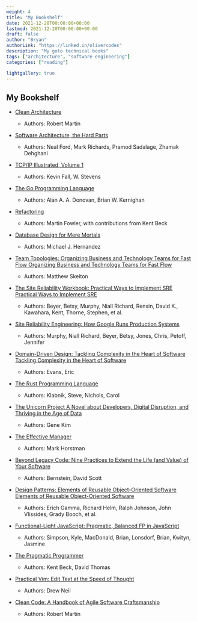 ```yaml
---
weight: 4
title: "My Bookshelf"
date: 2021-12-20T00:00:00+00:00
lastmod: 2021-12-20T00:00:00+00:00
draft: false
author: "Bryan"
authorLink: "https://linked.in/olivercodes"
description: "My goto technical books"
tags: ["architecture", "software engineering"]
categories: ["reading"]

lightgallery: true
---
```


##  My Bookshelf 
- [Clean Architecture](https://www.amazon.com/Clean-Architecture-Craftsmans-Software-Structure/dp/0134494164)
  - Authors: Robert Martin

- [Software Architecture, the Hard Parts](https://www.amazon.com/Software-Architecture-Trade-Off-Distributed-Architectures/dp/1492086894/ref=sr_1_1?keywords=software+architecture+the+hard+parts&qid=1641415956&s=books&sprefix=software+archite%2Cstripbooks%2C206&sr=1-1)
  - Authors: Neal Ford, Mark Richards, Pramod Sadalage, Zhamak Dehghani

- [TCP/IP Illustrated, Volume 1](https://www.amazon.com/TCP-Illustrated-Protocols-Addison-Wesley-Professional/dp/0321336313/ref=sr_1_2?crid=34KRVBYLQXVVK&keywords=tcp%2Fip&qid=1641416428&s=books&sprefix=tcp%2Fip%2Cstripbooks%2C114&sr=1-2)
  - Authors: Kevin Fall, W. Stevens

- [The Go Programming Language](https://www.gopl.io/)
  - Authors: Alan A. A. Donovan, Brian W. Kernighan

- [Refactoring](https://martinfowler.com/books/refactoring.html)
  - Authors: Martin Fowler, with contributions from Kent Beck
  
- [Database Design for Mere Mortals](https://www.amazon.com/gp/product/0136788041/ref=ppx_yo_dt_b_search_asin_title?ie=UTF8&psc=1)
  - Authors: Michael J. Hernandez

- [Team Topologies: Organizing Business and Technology Teams for Fast Flow Organizing Business and Technology Teams for Fast Flow](https://www.amazon.com/gp/product/1942788819/ref=ppx_yo_dt_b_search_asin_title?ie=UTF8&psc=1)
  - Authors: Matthew Skelton

- [The Site Reliability Workbook: Practical Ways to Implement SRE Practical Ways to Implement SRE](https://www.amazon.com/gp/product/1492029505/ref=ppx_yo_dt_b_search_asin_title?ie=UTF8&psc=1)
  - Authors: Beyer, Betsy, Murphy, Niall Richard, Rensin, David K., Kawahara, Kent, Thorne, Stephen, et al.

- [Site Reliability Engineering: How Google Runs Production Systems](https://www.amazon.com/gp/product/149192912X/ref=ppx_yo_dt_b_search_asin_title?ie=UTF8&psc=1)
  - Authors: Murphy, Niall Richard, Beyer, Betsy, Jones, Chris, Petoff, Jennifer

- [Domain-Driven Design: Tackling Complexity in the Heart of Software Tackling Complexity in the Heart of Software](https://www.amazon.com/gp/product/0321125215/ref=ppx_yo_dt_b_search_asin_title?ie=UTF8&psc=1)
  - Authors: Evans, Eric

- [The Rust Programming Language](https://www.amazon.com/gp/product/1593278284/ref=ppx_yo_dt_b_search_asin_title?ie=UTF8&psc=1)
  - Authors: Klabnik, Steve, Nichols, Carol 

- [The Unicorn Project A Novel about Developers, Digital Disruption, and Thriving in the Age of Data](https://www.amazon.com/gp/product/1942788762/ref=ppx_yo_dt_b_search_asin_title?ie=UTF8&psc=1)
  - Authors: Gene Kim

- [The Effective Manager](https://www.amazon.com/gp/product/1119244609/ref=ppx_yo_dt_b_search_asin_title?ie=UTF8&psc=1)
  - Authors: Mark Horstman

- [Beyond Legacy Code: Nine Practices to Extend the Life (and Value) of Your Software](https://www.amazon.com/gp/product/1680500791/ref=ppx_yo_dt_b_search_asin_title?ie=UTF8&psc=1)
  - Authors: Bernstein, David Scott

- [Design Patterns: Elements of Reusable Object-Oriented Software Elements of Reusable Object-Oriented Software](https://www.amazon.com/gp/product/0201633612/ref=ppx_yo_dt_b_search_asin_title?ie=UTF8&psc=1)
  - Authors: Erich Gamma, Richard Helm, Ralph Johnson, John Vlissides, Grady Booch, et al. 

- [Functional-Light JavaScript: Pragmatic, Balanced FP in JavaScript](https://www.amazon.com/gp/product/B0787DBFKH/ref=ppx_yo_dt_b_search_asin_title?ie=UTF8&psc=1)
  - Authors:  Simpson, Kyle, MacDonald, Brian, Lonsdorf, Brian, Kwityn, Jasmine

- [The Pragmatic Programmer](https://www.amazon.com/gp/product/B003GCTQAE/ref=ppx_yo_dt_b_search_asin_title?ie=UTF8&psc=1)
  - Authors: Kent Beck, David Thomas

- [Practical Vim: Edit Text at the Speed of Thought](https://www.amazon.com/Practical-Vim-Edit-Speed-Thought/dp/1680501275/ref=sr_1_2?keywords=practical+vim&qid=1641417721&sr=8-2)
  - Authors: Drew Neil

- [Clean Code: A Handbook of Agile Software Craftsmanship](https://www.amazon.com/gp/product/0132350882/ref=ppx_yo_dt_b_search_asin_title?ie=UTF8&psc=1)
  - Authors: Robert Martin


